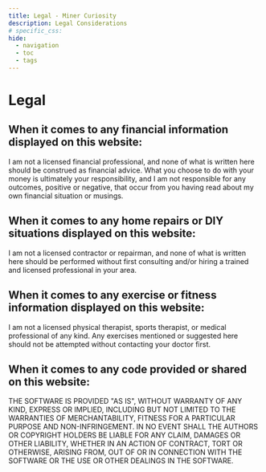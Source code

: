 ```yaml
---
title: Legal - Miner Curiosity
description: Legal Considerations
# specific_css:
hide:
  - navigation
  - toc
  - tags
---
```


# Legal

## When it comes to any financial information displayed on this website:

I am not a licensed financial professional, and none of what is written here should be construed as financial advice. What you choose to do with your money is ultimately your responsibility, and I am not responsible for any outcomes, positive or negative, that occur from you having read about my own financial situation or musings.

## When it comes to any home repairs or DIY situations displayed on this website:

I am not a licensed contractor or repairman, and none of what is written here should be performed without first consulting and/or hiring a trained and licensed professional in your area.

## When it comes to any exercise or fitness information displayed on this website:

I am not a licensed physical therapist, sports therapist, or medical professional of any kind. Any exercises mentioned or suggested here should not be attempted without contacting your doctor first.

## When it comes to any code provided or shared on this website:

THE SOFTWARE IS PROVIDED "AS IS", WITHOUT WARRANTY OF ANY KIND, EXPRESS OR IMPLIED, INCLUDING BUT NOT LIMITED TO THE WARRANTIES OF MERCHANTABILITY, FITNESS FOR A PARTICULAR PURPOSE AND NON-INFRINGEMENT. IN NO EVENT SHALL THE AUTHORS OR COPYRIGHT HOLDERS BE LIABLE FOR ANY CLAIM, DAMAGES OR OTHER LIABILITY, WHETHER IN AN ACTION OF CONTRACT, TORT OR OTHERWISE, ARISING FROM, OUT OF OR IN CONNECTION WITH THE SOFTWARE OR THE USE OR OTHER DEALINGS IN THE SOFTWARE.
